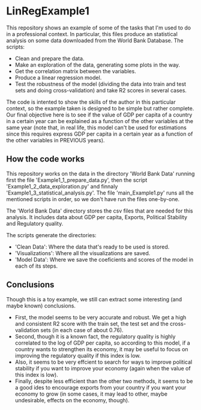 # LinRegExample1
This repository shows an example of some of the tasks that I'm used to do in a professional context.
In particular, this files produce an statistical analysis on some data downloaded from the World Bank Database.
The scripts:
- Clean and prepare the data.
- Make an exploration of the data, generating some plots in the way.
- Get the correlation matrix between the variables.
- Produce a linear regression model.
- Test the robustness of the model (dividing the data into train and test sets and doing cross-validation) and take R2 scores in several cases.

The code is intented to show the skills of the author in this particular context, so the example taken is designed to be simple but rather complete. 
Our final objective here is to see if the value of GDP per capita of a country in a certain year can be explained as a function of the other variables at the same year
(note that, in real life, this model can't be used for estimations since this requires express GDP per capita in a certain year as a function of the other variables in PREVIOUS years).

## How the code works
This repository works on the data in the directory 'World Bank Data' running first the file 'Example1_1_prepare_data.py', then the script 'Example1_2_data_exploration.py'
and finnaly 'Example1_3_statistical_analysis.py'. The file 'main_Example1.py' runs all the mentioned scripts in order, so we don't have run the files one-by-one.

The 'World Bank Data' directory stores the csv files that are needed for this analysis. It includes data about GDP per capita, Exports, Political Stability and Regulatory quality.

The scripts generate the directories:
- 'Clean Data': Where the data that's ready to be used is stored.
- 'Visualizations': Where all the visualizations are saved.
- 'Model Data': Where we save the coeficients and scores of the model in each of its steps.

## Conclusions
Though this is a toy example, we still can extract some interesting (and maybe known) conclusions. 
- First, the model seems to be very accurate and robust. We get a high and consistent R2 score with the train set, the test set and the cross-validation sets (in each case of about 0.76).
- Second, though it is a known fact, the regulatory quality is highly correlated to the log of GDP per capita, so according to this model, if a country wants to strengthen its economy,
it may be useful to focus on improving the regulatory quality if this index is low.
- Also, it seems to be very effcient to search for ways to improve political stability if you want to improve your economy (again when the value of this index is low).
- Finally, despite less efficient than the other two methods, it seems to be a good ides to encourage exports from your country if you want your economy to grow (in some cases, it may lead to other, maybe undesirable, effects on the economy, though).
